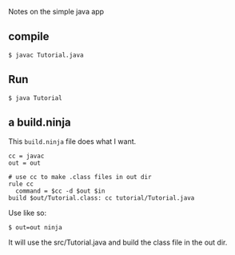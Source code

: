 Notes on the simple java app

## compile

```
$ javac Tutorial.java
```

## Run

```
$ java Tutorial
```


## a build.ninja

This `build.ninja` file does what I want.

```
cc = javac
out = out

# use cc to make .class files in out dir
rule cc
  command = $cc -d $out $in
build $out/Tutorial.class: cc tutorial/Tutorial.java
```

Use like so:

```
$ out=out ninja
```

It will use the src/Tutorial.java and build the class file in the out dir.